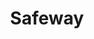 ---
title: "Safeway"
url: /scottsdale/safeway-east-greenway-parkway-east-greenway-parkway-building-4/
shop: supermarket
---